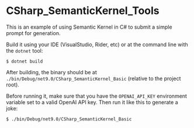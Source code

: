 # CSharp_SemanticKernel_Tools

This is an example of using Semantic Kernel in C# to submit a simple prompt
for generation.

Build it using your IDE (VisualStudio, Rider, etc) or at the command line with
the `dotnet` tool:

```
$ dotnet build
```

After building, the binary should be at `./bin/Debug/net9.0/CSharp_SemanticKernel_Basic`
(relative to the project root).

Before running it, make sure that you have the `OPENAI_API_KEY` environment
variable set to a valid OpenAI API key. Then run it like this to generate a joke:

```
$ ./bin/Debug/net9.0/CSharp_SemanticKernel_Basic
```

